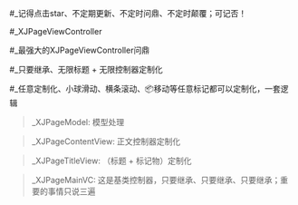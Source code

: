 #_记得点击star、不定期更新、不定时问鼎、不定时颠覆；可记否！

#_XJPageViewController

#_最强大的XJPageViewController问鼎

#_只要继承、无限标题 + 无限控制器定制化

#_任意定制化、小球滑动、横条滚动、📦移动等任意标记都可以定制化，一套逻辑

> _XJPageModel: 模型处理

> _XJPageContentView: 正文控制器定制化

> _XJPageTitleView: （标题 + 标记物）定制化

> _XJPageMainVC: 这是基类控制器，只要继承、只要继承、只要继承；重要的事情只说三遍
